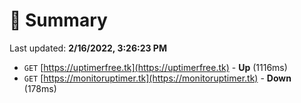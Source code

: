 # 📖 Summary
Last updated: **2/16/2022, 3:26:23 PM**

- `GET` [https://uptimerfree.tk](https://uptimerfree.tk) - **Up** (1116ms)
- `GET` [https://monitoruptimer.tk](https://monitoruptimer.tk) - **Down** (178ms)
